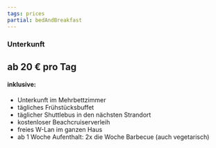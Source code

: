 ```yaml
---
tags: prices
partial: bedAndBreakfast
---
```


### Unterkunft

## ab 20 € pro Tag

#### inklusive:

* Unterkunft im Mehrbettzimmer
* tägliches Frühstücksbuffet
* täglicher Shuttlebus in den nächsten Strandort
* kostenloser Beachcruiserverleih
* freies W-Lan im ganzen Haus
* ab 1 Woche Aufenthalt: 2x die Woche Barbecue (auch vegetarisch)
